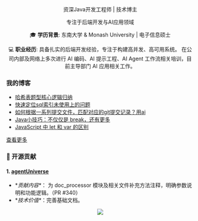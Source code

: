   
<p align="center">
  资深Java开发工程师 | 技术博主
</p>
<p align="center">
  专注于后端开发与AI应用领域
</p>

<p align="center">
  🎓 <b>学历背景</b>: 东南大学 & Monash University | 电子信息硕士
</p>
<p align="center">
  💻 <b>职业经历</b>: 具备扎实的后端开发经验，专注于构建高并发、高可用系统。
  在公司内部及网络上多次进行 AI 编码、AI 提示工程、AI Agent 工作流相关培训，目前主导部门 AI 应用相关工作。
</p>

### 我的博客
- [哈希表题型核心逻辑归纳](https://blog.csdn.net/aiwandianao/article/details/146304775)
- [快速定位sql索引未使用上的问题](https://blog.csdn.net/aiwandianao/article/details/144659975)
- [如何根据一系列提交文件，匹配对应的git提交记录？用ai](https://blog.csdn.net/aiwandianao/article/details/144659385)
- [Java小技巧：不仅仅是 break，还有更多](https://blog.csdn.net/aiwandianao/article/details/143276844)
- [JavaScript 中 let 和 var 的区别](https://blog.csdn.net/aiwandianao/article/details/143276762)

[查看更多](https://blog.csdn.net/aiwandianao?type=blog)

### 🔧 开源贡献
#### 1. [agentUniverse](https://github.com/agentuniverse-ai/agentUniverse)
- \**贡献内容\**：
为 doc_processor 模块及相关文件补充方法注释，明确参数说明和功能逻辑。（PR #340）  
- \**技术价值\**：完善基础文档。
	
<div align="center" >

<!-- programming tool icon 编程工具图标 -->
<img src="https://skillicons.dev/icons?i=python,tensorflow,pytorch,openai,langchain,jupyter,docker,git,idea" /><br>

</div>
